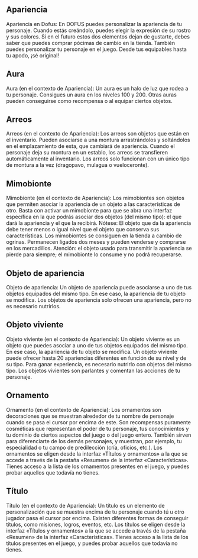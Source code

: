 ## Apariencia
Apariencia en Dofus: En DOFUS puedes personalizar la apariencia de tu personaje. Cuando estás creándolo, puedes elegir la expresión de su rostro y sus colores. Si en el futuro estos dos elementos dejan de gustarte, debes saber que puedes comprar pócimas de cambio en la tienda. También puedes personalizar tu personaje en el juego. Desde tus equipables hasta tu apodo, ¡sé original!

## Aura
Aura (en el contexto de Apariencia): Un aura es un halo de luz que rodea a tu personaje. Consigues un aura en los niveles 100 y 200. Otras auras pueden conseguirse como recompensa o al equipar ciertos objetos.

## Arreos
Arreos (en el contexto de Apariencia): Los arreos son objetos que están en el inventario. Pueden asociarse a una montura arrastrándolos y soltándolos en el emplazamiento de esta, que cambiará de apariencia. Cuando el personaje deja su montura en un establo, los arreos se transfieren automáticamente al inventario. Los arreos solo funcionan con un único tipo de montura a la vez (dragopavo, mulagua o vueloceronte).

## Mimobionte
Mimobionte (en el contexto de Apariencia): Los mimobiontes son objetos que permiten asociar la apariencia de un objeto a las características de otro. Basta con activar un mimobionte para que se abra una interfaz específica en la que podrás asociar dos objetos (del mismo tipo): el que dará la apariencia y el que la recibirá. Nótese: El objeto que da la apariencia debe tener menos o igual nivel que el objeto que conserva sus características. Los mimobiontes se consiguen en la tienda a cambio de ogrinas. Permanecen ligados dos meses y pueden venderse y comprarse en los mercadillos.
Atención: el objeto usado para transmitir la apariencia se pierde para siempre; el mimobionte lo consume y no podrá recuperarse.

## Objeto de apariencia
Objeto de apariencia: Un objeto de apariencia puede asociarse a uno de tus objetos equipados del mismo tipo. En ese caso, la apariencia de tu objeto se modifica. Los objetos de apariencia solo ofrecen una apariencia, pero no es necesario nutrirlos.

## Objeto viviente
Objeto viviente (en el contexto de Apariencia): Un objeto viviente es un objeto que puedes asociar a uno de tus objetos equipados del mismo tipo. En ese caso, la apariencia de tu objeto se modifica. Un objeto viviente puede ofrecer hasta 20 apariencias diferentes en función de su nivel y de su tipo. Para ganar experiencia, es necesario nutrirlo con objetos del mismo tipo. Los objetos vivientes son parlantes y comentan las acciones de tu personaje.

## Ornamento
Ornamento (en el contexto de Apariencia): Los ornamentos son decoraciones que se muestran alrededor de tu nombre de personaje cuando se pasa el cursor por encima de este. Son recompensas puramente cosméticas que representan el poder de tu personaje, tus conocimientos y tu dominio de ciertos aspectos del juego o del juego entero.
También sirven para diferenciarte de los demás personajes, y muestran, por ejemplo, tu especialidad o tu campo de predilección (cría, oficios, etc.).
Los ornamentos se eligen desde la interfaz «Títulos y ornamentos»  a la que se accede a través de la pestaña «Resumen» de la interfaz «Características». Tienes acceso a la lista de los ornamentos presentes en el juego, y puedes probar aquellos que todavía no tienes.

## Título
Título (en el contexto de Apariencia): Un título es un elemento de personalización que se muestra encima de tu personaje cuando tú u otro jugador pasa el cursor por encima. Existen diferentes formas de conseguir títulos, como misiones, logros, eventos, etc.
Los títulos se eligen desde la interfaz «Títulos y ornamentos» a la que se accede a través de la pestaña «Resumen» de la interfaz «Características». Tienes acceso a la lista de los títulos presentes en el juego, y puedes probar aquellos que todavía no tienes.
